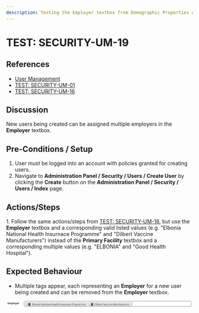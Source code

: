 ```yaml
---
description: Testing the Employer textbox from Demographic Properties with multiple values.
---
```


# TEST: SECURITY-UM-19

## References

* [User Management](../../../../../../operations/system-administration/security-administration/user-management.md)
* [TEST: SECURITY-UM-01](test-security-um-01.md)
* [TEST: SECURITY-UM-16](test-security-um-16.md)

## Discussion

New users being created can be assigned multiple employers in the **Employer** textbox.

## Pre-Conditions / Setup

1. User must be logged into an account with policies granted for creating users.
2. Navigate to **Administration Panel / Security / Users / Create User** by clicking the **Create** button on the **Administration Panel / Security / Users / Index** page.

## Actions/Steps

1\. Follow the same actions/steps from [TEST: SECURITY-UM-16](test-security-um-16.md), but use the **Employer** textbox and a corresponding valid listed values (e.g. "Elbonia National Health Insurnace Programme" and "Dilbert Vaccine Manufacturers") instead of the **Primary Facility** textbox and a corresponding multiple values (e.g. "ELBONIA" and "Good Health Hospital").

## Expected Behaviour

* Multiple tags appear, each representing an **Employer** for a new user being created and can be removed from the **Employer** textbox.

![](<../../../../../../.gitbook/assets/image (279).png>)
